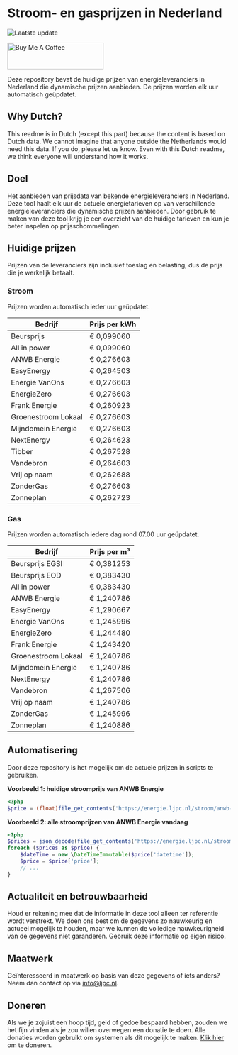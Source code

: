 # Stroom- en gasprijzen in Nederland

![Laatste update](https://img.shields.io/badge/laatste%20update-2025--03--08%2020%3A00%20CET-brightgreen)

<a href="https://www.buymeacoffee.com/Lars-" target="_blank"><img src="https://cdn.buymeacoffee.com/buttons/v2/default-orange.png" alt="Buy Me A Coffee" height="60" style="height: 60px !important;width: 217px !important;" ></a>

Deze repository bevat de huidige prijzen van energieleveranciers in Nederland die dynamische prijzen aanbieden. De prijzen worden elk uur automatisch geüpdatet.

## Why Dutch?

This readme is in Dutch (except this part) because the content is based on Dutch data. We cannot imagine that anyone outside the Netherlands would need this data. If you do, please let us know. Even with this Dutch readme, we think
everyone will understand how it works.

## Doel

Het aanbieden van prijsdata van bekende energieleveranciers in Nederland. Deze tool haalt elk uur de actuele energietarieven op van verschillende energieleveranciers die dynamische prijzen aanbieden. Door gebruik te maken van deze tool
krijg je een overzicht van de huidige tarieven en kun je beter inspelen op prijsschommelingen.

## Huidige prijzen

Prijzen van de leveranciers zijn inclusief toeslag en belasting, dus de prijs die je werkelijk betaalt.

### Stroom

Prijzen worden automatisch ieder uur geüpdatet.

 Bedrijf | Prijs per kWh 
---------|---------------
Beursprijs | € 0,099060
All in power | € 0,099060
ANWB Energie | € 0,276603
EasyEnergy | € 0,264503
Energie VanOns | € 0,276603
EnergieZero | € 0,276603
Frank Energie | € 0,260923
Groenestroom Lokaal | € 0,276603
Mijndomein Energie | € 0,276603
NextEnergy | € 0,264623
Tibber | € 0,267528
Vandebron | € 0,264603
Vrij op naam | € 0,262688
ZonderGas | € 0,276603
Zonneplan | € 0,262723


### Gas

Prijzen worden automatisch iedere dag rond 07.00 uur geüpdatet.

 Bedrijf | Prijs per m³ 
---------|--------------
Beursprijs EGSI | € 0,381253
Beursprijs EOD | € 0,383430
All in power | € 0,383430
ANWB Energie | € 1,240786
EasyEnergy | € 1,290667
Energie VanOns | € 1,245996
EnergieZero | € 1,244480
Frank Energie | € 1,243420
Groenestroom Lokaal | € 1,240786
Mijndomein Energie | € 1,240786
NextEnergy | € 1,240786
Vandebron | € 1,267506
Vrij op naam | € 1,240786
ZonderGas | € 1,245996
Zonneplan | € 1,240886


## Automatisering

Door deze repository is het mogelijk om de actuele prijzen in scripts te gebruiken.

**Voorbeeld 1: huidige stroomprijs van ANWB Energie**

```php
<?php
$price = (float)file_get_contents('https://energie.ljpc.nl/stroom/anwb-energie-nu.txt');

```

**Voorbeeld 2: alle stroomprijzen van ANWB Energie vandaag**

```php
<?php
$prices = json_decode(file_get_contents('https://energie.ljpc.nl/stroom/all-in-power-vandaag.json'),true);
foreach ($prices as $price) {
    $dateTime = new \DateTimeImmutable($price['datetime']);
    $price = $price['price'];
    // ...
}
```

## Actualiteit en betrouwbaarheid

Houd er rekening mee dat de informatie in deze tool alleen ter referentie wordt verstrekt. We doen ons best om de gegevens zo nauwkeurig en actueel mogelijk te houden, maar we kunnen de volledige nauwkeurigheid van de gegevens niet
garanderen. Gebruik deze informatie op eigen risico.

## Maatwerk

Geïnteresseerd in maatwerk op basis van deze gegevens of iets anders? Neem dan contact op
via [info@ljpc.nl](mailto:info@ljpc.nl?subject=Energie%20prijzen).

## Doneren

Als we je zojuist een hoop tijd, geld of gedoe bespaard hebben, zouden we het fijn vinden als je zou willen overwegen een
donatie te doen. Alle donaties worden gebruikt om systemen als dit mogelijk te
maken. [Klik hier](https://www.buymeacoffee.com/Lars-) om te doneren.
